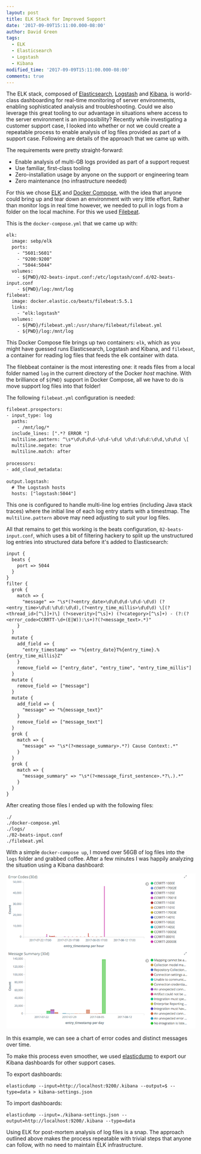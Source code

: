 ```yaml
---
layout: post
title: ELK Stack for Improved Support
date: '2017-09-09T15:11:00.000-08:00'
author: David Green
tags:
  - ELK
  - Elasticsearch
  - Logstash
  - Kibana
modified_time: '2017-09-09T15:11:00.000-08:00'
comments: true
---
```


The ELK stack, composed of [Elasticsearch](https://www.elastic.co/products/elasticsearch), [Logstash](https://www.elastic.co/products/logstash) and [Kibana](https://www.elastic.co/products/kibana), is world-class dashboarding for real-time monitoring of server environments, enabling sophisticated analysis and troubleshooting.  Could we also leverage this great tooling to our advantage in situations where access to the server environment is an impossibility?  Recently while investigating a customer support case, I looked into whether or not we could create a repeatable process to enable analysis of log files provided as part of a support case.  Following are details of the approach that we came up with.

The requirements were pretty straight-forward:

* Enable analysis of multi-GB logs provided as part of a support request
* Use familiar, first-class tooling
* Zero-installation usage by anyone on the support or engineering team
* Zero maintenance (no infrastructure needed)

For this we chose [ELK](https://www.elastic.co/products) and [Docker Compose](https://docs.docker.com/compose/), with the idea that anyone could bring up and tear down an environment with very little effort.  Rather than monitor logs in real time however, we needed to pull in logs from a folder on the local machine.  For this we used [Filebeat](https://www.elastic.co/products/beats/filebeat).

This is the `docker-compose.yml` that we came up with:

    elk:
      image: sebp/elk
      ports:
        - "5601:5601"
        - "9200:9200"
        - "5044:5044"
      volumes:
        - ${PWD}/02-beats-input.conf:/etc/logstash/conf.d/02-beats-input.conf
        - ${PWD}/log:/mnt/log
    filebeat:
      image: docker.elastic.co/beats/filebeat:5.5.1
      links:
        - "elk:logstash"
      volumes:
        - ${PWD}/filebeat.yml:/usr/share/filebeat/filebeat.yml
        - ${PWD}/log:/mnt/log

This Docker Compose file brings up two containers: `elk`, which as you might have guessed runs Elasticsearch, Logstash and Kibana, and `filebeat`, a container for reading log files that feeds the elk container with data.

The filebbeat container is the most interesting one: it reads files from a local folder named `log` in the current directory of the Docker _host_ machine.  With the brilliance of `${PWD}` support in Docker Compose, all we have to do is move support log files into that folder!

The following `filebeat.yml` configuration is needed:

    filebeat.prospectors:
    - input_type: log
      paths:
        - /mnt/log/*
      include_lines: [".*? ERROR "]
      multiline.pattern: ^\s*\d\d\d\d-\d\d-\d\d \d\d:\d\d:\d\d,\d\d\d \[
      multiline.negate: true
      multiline.match: after

    processors:
    - add_cloud_metadata:

    output.logstash:
      # The Logstash hosts
      hosts: ["logstash:5044"]

This one is configured to handle multi-line log entries (including Java stack traces) where the initial line of each log entry starts with a timestmap.  The `multiline.pattern` above may need adjusting to suit your log files.

All that remains to get this working is the beats configuration, `02-beats-input.conf`, which uses a bit of filtering hackery to split up the unstructured log entries into structured data before it's added to Elasticsearch:

    input {
      beats {
        port => 5044
      }
    }
    filter {
      grok {
        match => {
          "message" => "\s*(?<entry_date>\d\d\d\d-\d\d-\d\d) (?<entry_time>\d\d:\d\d:\d\d),(?<entry_time_millis>\d\d\d) \[(?<thread_id>[^\]]+)\] (?<severity>[^\s]+) (?<category>[^\s]+) - (?:(?<error_code>CCRRTT-\d+(E|W)):\s+)?(?<message_text>.*)"
        }
      }
      mutate {
        add_field => {
          "entry_timestamp" => "%{entry_date}T%{entry_time}.%{entry_time_millis}Z"
        }
        remove_field => ["entry_date", "entry_time", "entry_time_millis"]
      }
      mutate {
        remove_field => ["message"]
      }
      mutate {
        add_field => {
          "message" => "%{message_text}"
        }
        remove_field => ["message_text"]
      }
      grok {
        match => {
          "message" => "\s*(?<message_summary>.*?) Cause Context:.*"
        }
      }
      grok {
        match => {
          "message_summary" => "\s*(?<message_first_sentence>.*?\.).*"
        }
      }
    }

After creating those files I ended up with the following files:

    ./
    ./docker-compose.yml
    ./logs/
    ./02-beats-input.conf
    ./filebeat.yml

With a simple `docker-compose up`, I moved over 56GB of log files into the `logs` folder and grabbed coffee.  After a few minutes I was happily analyzing the situation using a Kibana dashboard:

<img alt="Kibbana Dashboard" src="/images/blog/2017-09/kibana-dashboard.png" class="border center" />

In this example, we can see a chart of error codes and distinct messages over time.

To make this process even smoother, we used [elasticdump](https://www.npmjs.com/package/elasticdump) to export our Kibana dashboards for other support cases.

To export dashboards:

    elasticdump --input=http://localhost:9200/.kibana --output=$ --type=data > kibana-settings.json

To import dashboards:

    elasticdump --input=./kibana-settings.json --output=http://localhost:9200/.kibana --type=data

Using ELK for post-mortem analysis of log files is a snap.  The approach outlined above makes the process repeatable with trivial steps that anyone can follow, with no need to maintain ELK infrastructure.
